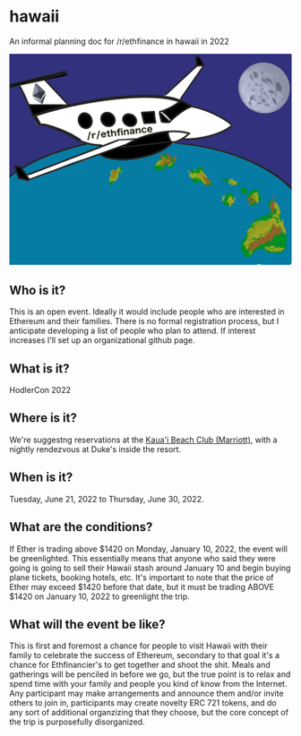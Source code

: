 # hawaii
An informal planning doc for /r/ethfinance in hawaii in 2022

![Hodlercon 2022](/ethfinance.jpg)

## Who is it?

This is an open event. Ideally it would include people who are interested in Ethereum and their families. There is no formal registration process, but I anticipate developing a list of people who plan to attend. If interest increases I'll set up an organizational github page.

## What is it?

HodlerCon 2022

## Where is it?

We're suggestng reservations at the [Kaua'i Beach Club (Marriott)](https://www.marriott.com/hotels/travel/lihka-marriotts-kauai-beach-club/), with a nightly rendezvous at Duke's inside the resort.

## When is it?

Tuesday, June 21, 2022 to Thursday, June 30, 2022.

## What are the conditions?

If Ether is trading above $1420 on Monday, January 10, 2022, the event will be greenlighted. This essentially means that anyone who said they were going is going to sell their Hawaii stash around January 10 and begin buying plane tickets, booking hotels, etc. It's important to note that the price of Ether may exceed $1420 before that date, but it must be trading ABOVE $1420 on January 10, 2022 to greenlight the trip. 

## What will the event be like?

This is first and foremost a chance for people to visit Hawaii with their family to celebrate the success of Ethereum, secondary to that goal it's a chance for Ethfinancier's to get together and shoot the shit. Meals and gatherings will be penciled in before we go, but the true point is to relax and spend time with your family and people you kind of know from the Internet. Any participant may make arrangements and announce them and/or invite others to join in, participants may create novelty ERC 721 tokens, and do any sort of additional organzizing that they choose, but the core concept of the trip is purposefully disorganized.
